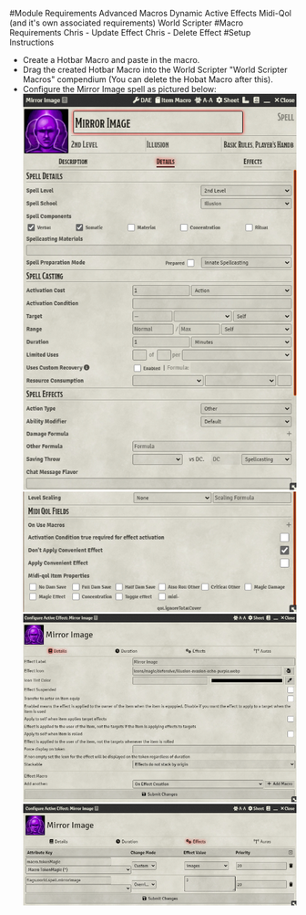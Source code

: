 #Module Requirements
Advanced Macros
Dynamic Active Effects
Midi-Qol (and it's own associated requirements)
World Scripter
#Macro Requirements
Chris - Update Effect
Chris - Delete Effect
#Setup Instructions
- Create a Hotbar Macro and paste in the macro.
- Drag the created Hotbar Macro into the World Scripter "World Scripter Macros" compendium (You can delete the Hobat Macro after this).
- Configure the Mirror Image spell as pictured below:
![Spell Details 1](SpellDetails1.PNG)
![Spell Details 2](SpellDetails2.PNG)
![DAE Details](DAEDetails.PNG)
![DAE Effects](DAEEffects.PNG)
